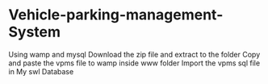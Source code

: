 # Vehicle-parking-management-System
Using wamp and mysql
Download the zip file and extract to the folder
Copy and paste the vpms file to wamp inside www folder
Import the vpms sql file in My swl Database
